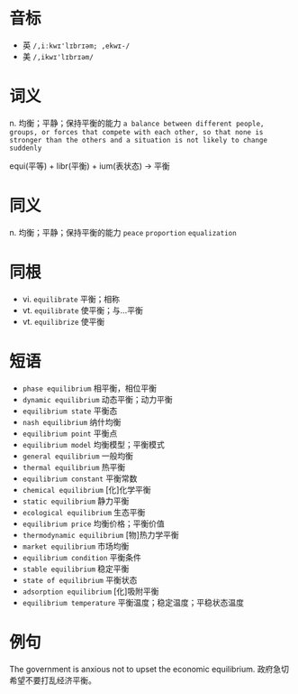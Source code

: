 # 音标

- 英 `/,iːkwɪ'lɪbrɪəm; ,ekwɪ-/`
- 美 `/,ikwɪ'lɪbrɪəm/`

# 词义

n. 均衡；平静；保持平衡的能力
`a balance between different people, groups, or forces that compete with each other, so that none is stronger than the others and a situation is not likely to change suddenly`



equi(平等) + libr(平衡) + ium(表状态) → 平衡

# 同义

n. 均衡；平静；保持平衡的能力
`peace` `proportion` `equalization`

# 同根

- vi. `equilibrate` 平衡；相称
- vt. `equilibrate` 使平衡；与…平衡
- vt. `equilibrize` 使平衡

# 短语

- `phase equilibrium` 相平衡，相位平衡
- `dynamic equilibrium` 动态平衡；动力平衡
- `equilibrium state` 平衡态
- `nash equilibrium` 纳什均衡
- `equilibrium point` 平衡点
- `equilibrium model` 均衡模型；平衡模式
- `general equilibrium` 一般均衡
- `thermal equilibrium` 热平衡
- `equilibrium constant` 平衡常数
- `chemical equilibrium` [化]化学平衡
- `static equilibrium` 静力平衡
- `ecological equilibrium` 生态平衡
- `equilibrium price` 均衡价格；平衡价值
- `thermodynamic equilibrium` [物]热力学平衡
- `market equilibrium` 市场均衡
- `equilibrium condition` 平衡条件
- `stable equilibrium` 稳定平衡
- `state of equilibrium` 平衡状态
- `adsorption equilibrium` [化]吸附平衡
- `equilibrium temperature` 平衡温度；稳定温度；平稳状态温度

# 例句

The government is anxious not to upset the economic equilibrium.
政府急切希望不要打乱经济平衡。


